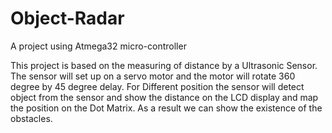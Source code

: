 # Object-Radar
A project using Atmega32 micro-controller

This project is based on the measuring of distance by a Ultrasonic Sensor.
The sensor will set up on a servo motor and the motor will rotate 360 degree
by 45 degree delay. For Different position the sensor will detect object from the
sensor and show the distance on the LCD display and map the position on
the Dot Matrix. As a result we can show the existence of the obstacles.
